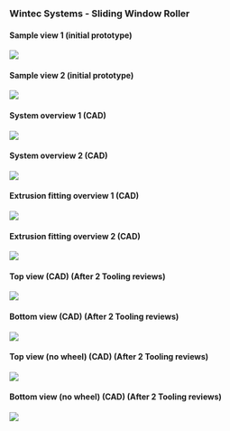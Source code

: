 ### Wintec Systems - Sliding Window Roller



#### Sample view 1 (initial prototype)
![](https://github.com/tasnim04/Anthony-Innov-work/blob/main/Ant-Innovation-Portfolio/Wintec/Wintec%20Sliding%20Window%20Carriage%20(View%201).jpg)

#### Sample view 2 (initial prototype)
![](https://github.com/tasnim04/Anthony-Innov-work/blob/main/Ant-Innovation-Portfolio/Wintec/Wintec%20Sliding%20Window%20Carriage%20(View%202).jpg)

#### System overview 1 (CAD)
![](https://github.com/tasnim04/Anthony-Innov-work/blob/main/Ant-Innovation-Portfolio/Wintec/Wintec%20(Full%20System%20View%201)%20(CAD).PNG)

#### System overview 2 (CAD)
![](https://github.com/tasnim04/Anthony-Innov-work/blob/main/Ant-Innovation-Portfolio/Wintec/Wintec%20(Full%20System%20View%202)%20(CAD).PNG)

#### Extrusion fitting overview 1 (CAD)
![](https://github.com/tasnim04/Anthony-Innov-work/blob/main/Ant-Innovation-Portfolio/Wintec/Wintec%20Extrusion%20View%201.PNG)

#### Extrusion fitting overview 2 (CAD)
![](https://github.com/tasnim04/Anthony-Innov-work/blob/main/Ant-Innovation-Portfolio/Wintec/Wintec%20Extrusion%20View%202.PNG)

#### Top view (CAD) (After 2 Tooling reviews)
![](https://github.com/tasnim04/Anthony-Innov-work/blob/main/Ant-Innovation-Portfolio/Wintec/Wintec%20(top%20view).PNG)

#### Bottom view (CAD) (After 2 Tooling reviews)
![](https://github.com/tasnim04/Anthony-Innov-work/blob/main/Ant-Innovation-Portfolio/Wintec/Wintec%20(bottom%20view).PNG)

#### Top view (no wheel) (CAD) (After 2 Tooling reviews)
![](https://github.com/tasnim04/Anthony-Innov-work/blob/main/Ant-Innovation-Portfolio/Wintec/Wintec%20(no%20wheel)%20(top).PNG)

#### Bottom view (no wheel) (CAD) (After 2 Tooling reviews)
![](https://github.com/tasnim04/Anthony-Innov-work/blob/main/Ant-Innovation-Portfolio/Wintec/Wintec%20(no%20wheel)%20(bottom).PNG)
